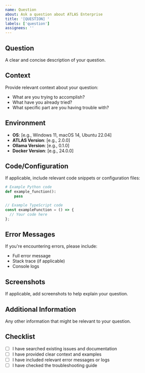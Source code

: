 ```yaml
---
name: Question
about: Ask a question about ATLAS Enterprise
title: '[QUESTION] '
labels: ['question']
assignees: ''
---
```


## Question
A clear and concise description of your question.

## Context
Provide relevant context about your question:
- What are you trying to accomplish?
- What have you already tried?
- What specific part are you having trouble with?

## Environment
- **OS**: [e.g., Windows 11, macOS 14, Ubuntu 22.04]
- **ATLAS Version**: [e.g., 2.0.0]
- **Ollama Version**: [e.g., 0.1.0]
- **Docker Version**: [e.g., 24.0.0]

## Code/Configuration
If applicable, include relevant code snippets or configuration files:

```python
# Example Python code
def example_function():
    pass
```

```typescript
// Example TypeScript code
const exampleFunction = () => {
  // Your code here
};
```

## Error Messages
If you're encountering errors, please include:
- Full error message
- Stack trace (if applicable)
- Console logs

## Screenshots
If applicable, add screenshots to help explain your question.

## Additional Information
Any other information that might be relevant to your question.

## Checklist
- [ ] I have searched existing issues and documentation
- [ ] I have provided clear context and examples
- [ ] I have included relevant error messages or logs
- [ ] I have checked the troubleshooting guide 
